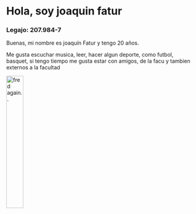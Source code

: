  <h1>Hola, soy joaquin fatur</h1>

<h3>Legajo: 207.984-7</h3>
<p>Buenas, mi nombre es joaquín Fatur y tengo 20 años.<p>
<p>Me gusta escuchar musica, leer, hacer algun deporte, como futbol, basquet, si tengo tiempo me gusta estar con amigos, de la facu y tambien externos a la facultad<p>
<img src="https://user-images.githubusercontent.com/130523712/231610817-57fabdbb-962b-446c-90c9-19d07556e53c.jpeg" alt="fred again.." style="width: 30%">

